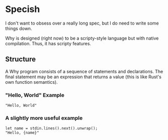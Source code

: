# Specish

I don't want to obsess over a really long spec, but I do need to write some things down.

Why is designed (right now) to be a scripty-style language but with native compilation. Thus, it has scripty features.

## Structure

A Why program consists of a sequence of statements and declarations. The final statement may be an expression that returns a value (this is like Rust's own function semantics).

### "Hello, World" Example

```
"Hello, World"
```

### A slightly more useful example

```
let name = stdin.lines().next().unwrap();
"Hello, {name}"
```
